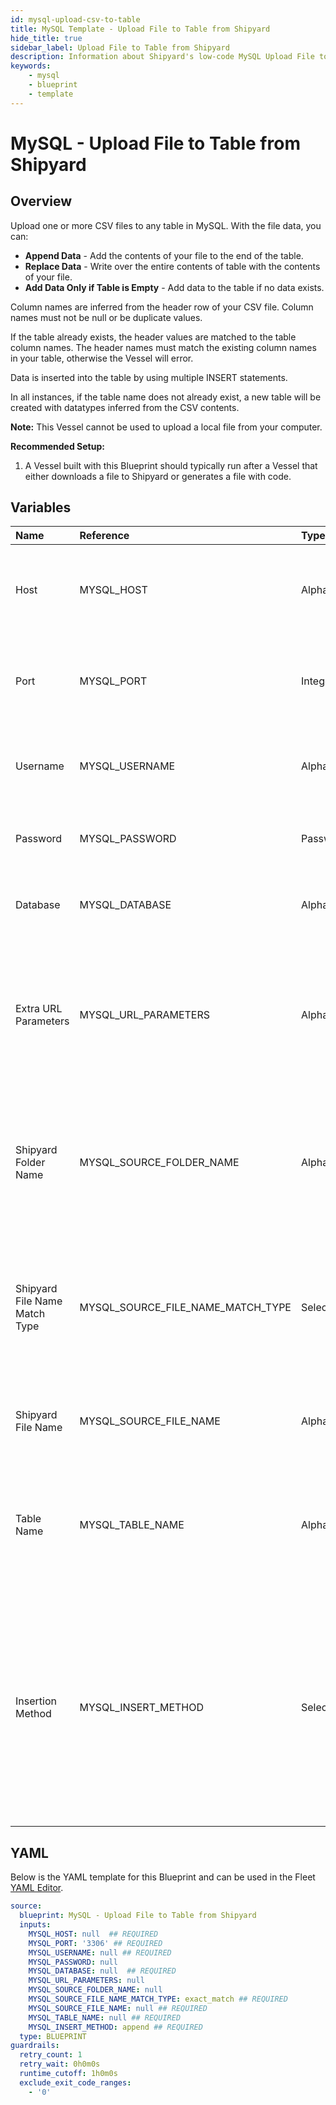 ```yaml
---
id: mysql-upload-csv-to-table
title: MySQL Template - Upload File to Table from Shipyard
hide_title: true
sidebar_label: Upload File to Table from Shipyard
description: Information about Shipyard's low-code MySQL Upload File to Table from Shipyard blueprint. Upload a CSV file to any table in MySQL. 
keywords:
    - mysql
    - blueprint
    - template
---
```


# MySQL - Upload File to Table from Shipyard

## Overview
Upload one or more CSV files to any table in MySQL. With the file data, you can:
- **Append Data** - Add the contents of your file to the end of the table.
- **Replace Data** - Write over the entire contents of table with the contents of your file.
- **Add Data Only if Table is Empty** - Add data to the table if no data exists.

Column names are inferred from the header row of your CSV file. Column names must not be null or be duplicate values.

If the table already exists, the header values are matched to the table column names. The header names must match the existing column names in your table, otherwise the Vessel will error.

Data is inserted into the table by using multiple INSERT statements.

In all instances, if the table name does not already exist, a new table will be created with datatypes inferred from the CSV contents.

**Note:** This Vessel cannot be used to upload a local file from your computer.

**Recommended Setup:**

1. A Vessel built with this Blueprint should typically run after a Vessel that either downloads a file to Shipyard or generates a file with code. 

## Variables

| Name | Reference | Type | Required | Default | Options | Description |
|:-----|:----------|:-----|:---------|:--------|:--------|:------------|
| Host | MYSQL_HOST  | Alphanumeric |:white_check_mark: | - | - | The domain or the IP address of the database you want to connect to. |
| Port | MYSQL_PORT  | Integer |:white_check_mark: | `"3306"` | - | Number for the database port to connect to. Defaults to 3306. |
| Username | MYSQL_USERNAME  | Alphanumeric |:white_check_mark: | - | - | Name of the user to connect to the database with. |
| Password | MYSQL_PASSWORD  | Password |:heavy_minus_sign: | - | - | Password associated to the provided username. |
| Database | MYSQL_DATABASE  | Alphanumeric |:white_check_mark: | - | - | Name of the database in MySQL to connect to. |
| Extra URL Parameters | MYSQL_URL_PARAMETERS  | Alphanumeric |:heavy_minus_sign: | - | - | Extra parameters that will be placed at the end of the connection string, after the "?". Must be separated by "&". |
| Shipyard Folder Name | MYSQL_SOURCE_FOLDER_NAME  | Alphanumeric |:heavy_minus_sign: | - | - | Folder where the file to upload can be found. If left blank, will search in the current working directory. |
| Shipyard File Name Match Type | MYSQL_SOURCE_FILE_NAME_MATCH_TYPE  | Select |:white_check_mark: | `exact_match` | Exact Match: `exact_match`<br></br><br></br>Regex Match: `regex_match`<br></br><br></br> | Determines if the text in "File Name" will match exactly to a single file, or use regex to match to multiple files. |
| Shipyard File Name | MYSQL_SOURCE_FILE_NAME  | Alphanumeric |:white_check_mark: | - | - | The file name that contains the data you want uploaded. |
| Table Name | MYSQL_TABLE_NAME  | Alphanumeric |:white_check_mark: | - | - | Name of the table where you want data inserted. If the table doesn't already exist, it will be created. |
| Insertion Method | MYSQL_INSERT_METHOD  | Select |:white_check_mark: | `append` | Append Data: `append`<br></br><br></br>Replace Data: `replace`<br></br><br></br>Add Data Only if Table is Empty: `fail`<br></br><br></br> | Determines how the data in your file will be added into the target table. |


## YAML
Below is the YAML template for this Blueprint and can be used in the Fleet [YAML Editor](../../reference/fleets/yaml-editor.md).
```yaml
source:
  blueprint: MySQL - Upload File to Table from Shipyard
  inputs:
    MYSQL_HOST: null  ## REQUIRED
    MYSQL_PORT: '3306' ## REQUIRED
    MYSQL_USERNAME: null ## REQUIRED
    MYSQL_PASSWORD: null
    MYSQL_DATABASE: null  ## REQUIRED
    MYSQL_URL_PARAMETERS: null
    MYSQL_SOURCE_FOLDER_NAME: null
    MYSQL_SOURCE_FILE_NAME_MATCH_TYPE: exact_match ## REQUIRED
    MYSQL_SOURCE_FILE_NAME: null ## REQUIRED
    MYSQL_TABLE_NAME: null ## REQUIRED
    MYSQL_INSERT_METHOD: append ## REQUIRED
  type: BLUEPRINT
guardrails:
  retry_count: 1
  retry_wait: 0h0m0s
  runtime_cutoff: 1h0m0s
  exclude_exit_code_ranges:
    - '0'

```
